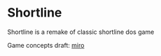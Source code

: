 # Shortline

Shortline is a remake of classic shortline dos game 

Game concepts draft: [miro](https://miro.com/app/board/uXjVOb-HbjM=/)
